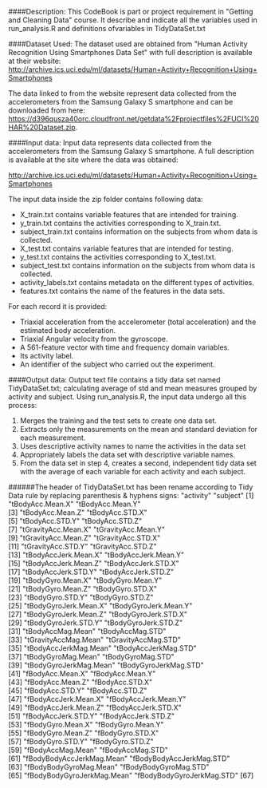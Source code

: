 ####Description:
This CodeBook is part or project requirement in "Getting and Cleaning Data" course. It describe and indicate all the variables used in run_analysis.R and definitions ofvariables in TidyDataSet.txt

####Dataset Used:
The dataset used are obtained from "Human Activity Recognition Using Smartphones Data Set" with full description is available at their website:
http://archive.ics.uci.edu/ml/datasets/Human+Activity+Recognition+Using+Smartphones 

The data linked to from the website represent data collected from the accelerometers from the Samsung Galaxy S smartphone and can be downloaded from here:
https://d396qusza40orc.cloudfront.net/getdata%2Fprojectfiles%2FUCI%20HAR%20Dataset.zip.

####Input data:
Input data represents data collected from the accelerometers from the Samsung Galaxy S smartphone. A full description is available at the site where the data was obtained: 

http://archive.ics.uci.edu/ml/datasets/Human+Activity+Recognition+Using+Smartphones 

The input data inside the zip folder contains following data:

* X_train.txt contains variable features that are intended for training.
* y_train.txt contains the activities corresponding to X_train.txt.
* subject_train.txt contains information on the subjects from whom data is collected.
* X_test.txt contains variable features that are intended for testing.
* y_test.txt contains the activities corresponding to X_test.txt.
* subject_test.txt contains information on the subjects from whom data is collected.
* activity_labels.txt contains metadata on the different types of activities.
* features.txt contains the name of the features in the data sets.

For each record it is provided:

- Triaxial acceleration from the accelerometer (total acceleration) and the estimated body acceleration.
- Triaxial Angular velocity from the gyroscope. 
- A 561-feature vector with time and frequency domain variables. 
- Its activity label. 
- An identifier of the subject who carried out the experiment.

####Output data:
Output text file contains a tidy data set named TidyDataSet.txt; calculating average of std and mean measures grouped by activity and subject. Using run_analysis.R, the input data undergo all this process:

1. Merges the training and the test sets to create one data set.
2. Extracts only the measurements on the mean and standard deviation for each measurement. 
3. Uses descriptive activity names to name the activities in the data set
4. Appropriately labels the data set with descriptive variable names. 
5. From the data set in step 4, creates a second, independent tidy data set with the average of each variable for each activity and each subject.

######The header of TidyDataSet.txt has been rename according to Tidy Data rule by replacing parenthesis & hyphens signs: 
"activity"                  "subject"
[1] "tBodyAcc.Mean.X"           "tBodyAcc.Mean.Y"          
 [3] "tBodyAcc.Mean.Z"           "tBodyAcc.STD.X"           
 [5] "tBodyAcc.STD.Y"            "tBodyAcc.STD.Z"           
 [7] "tGravityAcc.Mean.X"        "tGravityAcc.Mean.Y"       
 [9] "tGravityAcc.Mean.Z"        "tGravityAcc.STD.X"        
[11] "tGravityAcc.STD.Y"         "tGravityAcc.STD.Z"        
[13] "tBodyAccJerk.Mean.X"       "tBodyAccJerk.Mean.Y"      
[15] "tBodyAccJerk.Mean.Z"       "tBodyAccJerk.STD.X"       
[17] "tBodyAccJerk.STD.Y"        "tBodyAccJerk.STD.Z"       
[19] "tBodyGyro.Mean.X"          "tBodyGyro.Mean.Y"         
[21] "tBodyGyro.Mean.Z"          "tBodyGyro.STD.X"          
[23] "tBodyGyro.STD.Y"           "tBodyGyro.STD.Z"          
[25] "tBodyGyroJerk.Mean.X"      "tBodyGyroJerk.Mean.Y"     
[27] "tBodyGyroJerk.Mean.Z"      "tBodyGyroJerk.STD.X"      
[29] "tBodyGyroJerk.STD.Y"       "tBodyGyroJerk.STD.Z"      
[31] "tBodyAccMag.Mean"          "tBodyAccMag.STD"          
[33] "tGravityAccMag.Mean"       "tGravityAccMag.STD"       
[35] "tBodyAccJerkMag.Mean"      "tBodyAccJerkMag.STD"      
[37] "tBodyGyroMag.Mean"         "tBodyGyroMag.STD"         
[39] "tBodyGyroJerkMag.Mean"     "tBodyGyroJerkMag.STD"     
[41] "fBodyAcc.Mean.X"           "fBodyAcc.Mean.Y"          
[43] "fBodyAcc.Mean.Z"           "fBodyAcc.STD.X"           
[45] "fBodyAcc.STD.Y"            "fBodyAcc.STD.Z"           
[47] "fBodyAccJerk.Mean.X"       "fBodyAccJerk.Mean.Y"      
[49] "fBodyAccJerk.Mean.Z"       "fBodyAccJerk.STD.X"       
[51] "fBodyAccJerk.STD.Y"        "fBodyAccJerk.STD.Z"       
[53] "fBodyGyro.Mean.X"          "fBodyGyro.Mean.Y"         
[55] "fBodyGyro.Mean.Z"          "fBodyGyro.STD.X"          
[57] "fBodyGyro.STD.Y"           "fBodyGyro.STD.Z"          
[59] "fBodyAccMag.Mean"          "fBodyAccMag.STD"          
[61] "fBodyBodyAccJerkMag.Mean"  "fBodyBodyAccJerkMag.STD"  
[63] "fBodyBodyGyroMag.Mean"     "fBodyBodyGyroMag.STD"     
[65] "fBodyBodyGyroJerkMag.Mean" "fBodyBodyGyroJerkMag.STD" 
[67] 

